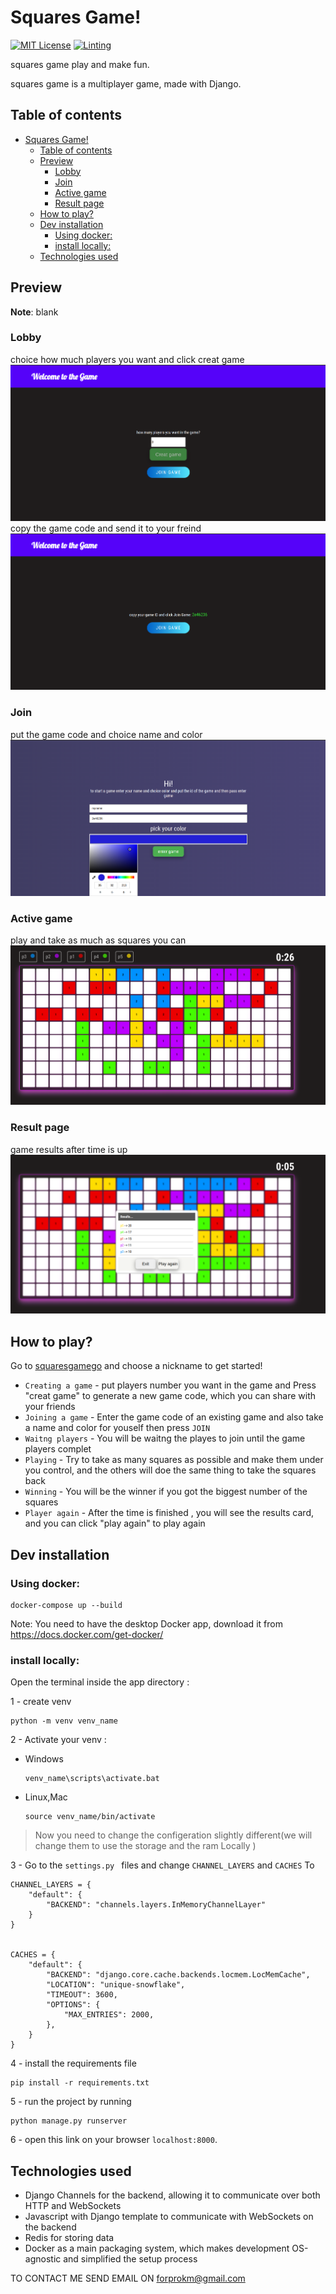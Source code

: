 # Squares Game!
[![MIT License](https://img.shields.io/github/license/karamfarhan/channels-multi-player-simple-game)](https://github.com/karamfarhan/channels-multi-player-simple-game/blob/main/LICENCE)
[![Linting](https://github.com/karamfarhan/channels-multi-player-simple-game/actions/workflows/lint.yaml/badge.svg)](https://github.com/karamfarhan/channels-multi-player-simple-game/actions/workflows/lint.yaml)

squares game play and make fun.

squares game is a multiplayer game, made with Django.


## Table of contents

- [Squares Game!](#squares-game)
  - [Table of contents](#table-of-contents)
  - [Preview](#preview)
    - [Lobby](#lobby)
    - [Join](#join)
    - [Active game](#active-game)
    - [Result page](#result-page)
  - [How to play?](#how-to-play)
  - [Dev installation](#dev-installation)
    - [Using docker:](#using-docker)
    - [install locally:](#install-locally)
  - [Technologies used](#technologies-used)

## Preview

<note>

**Note**: blank

</note>

### Lobby
choice how much players you want and click creat game
![Alt Text](/assets/create-game-players-number.png)
copy the game code and send it to your freind
![Alt Text](/assets/create-game-done.png)
### Join
put the game code and choice name and color
![Alt Text](/assets/join-game.png)
### Active game
play and take as much as squares you can
![Alt Text](/assets/play5-dashboard.png)

### Result page
game results after time is up
![Alt Text](/assets/play-again.png)


## How to play?

Go to [squaresgamego](https://squaresgamego.herokuapp.com) and choose a nickname to get started!

- `Creating a game` - put players number you want in the game and Press "creat game" to generate a new game code, which you can share with your friends
- `Joining a game` - Enter the game code of an existing game and also take a name and color for youself then press `JOIN`
- `Waitng players` - You will be waitng the playes to join until the game players complet
- `Playing` - Try to take as many squares  as possible and make them under you control, and the others will doe the same thing to take the squares back
- `Winning` - You will be the winner if you got the biggest number of the squares
- `Player again` - After the time is finished , you will see the results card, and  you can click "play again" to play again

## Dev installation

### Using docker:
```shell
docker-compose up --build
```
Note: You need to have the desktop Docker app, download it from https://docs.docker.com/get-docker/

### install locally:

Open the terminal inside the app directory :

1 - create venv
```
python -m venv venv_name
```
2 - Activate your venv :<br>
   - Windows  
        ```
        venv_name\scripts\activate.bat
        ```
   - Linux,Mac  
        ```
        source venv_name/bin/activate
        ```

> Now you need to change the configeration slightly different(we will change them to use the storage and the ram Locally )

3 - Go to the `settings.py ` files and change `CHANNEL_LAYERS` and `CACHES` To


```
CHANNEL_LAYERS = {
    "default": {
        "BACKEND": "channels.layers.InMemoryChannelLayer"
    }
}


CACHES = {
    "default": {
        "BACKEND": "django.core.cache.backends.locmem.LocMemCache",
        "LOCATION": "unique-snowflake",
        "TIMEOUT": 3600,
        "OPTIONS": {
            "MAX_ENTRIES": 2000,
        },
    }
}
```


4 - install the requirements file
```
pip install -r requirements.txt

```
5 - run the project by running
```
python manage.py runserver
```
6 - open this link on your browser `localhost:8000`.<br />
## Technologies used



- Django Channels for the backend, allowing it to communicate over both HTTP and WebSockets
- Javascript with Django template to communicate with WebSockets on the backend
- Redis for storing data
- Docker as a main packaging system, which makes development OS-agnostic and simplified the setup process





TO CONTACT ME SEND EMAIL ON forprokm@gmail.com
